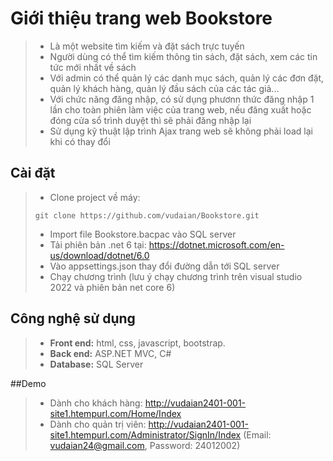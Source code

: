 # Giới thiệu trang web Bookstore
> - Là một website tìm kiếm và đặt sách trực tuyến
> - Người dùng có thể tìm kiếm thông tin sách, đặt sách, xem các tin tức mới nhất về sách
> - Với admin có thể quản lý các danh mục sách, quản lý các đơn đặt, quản lý khách hàng, quản lý đầu sách của các tác giả...
> - Với chức năng đăng nhập, có sử dụng phươnn thức đăng nhập 1 lần cho toàn phiên làm việc của trang web, nếu đăng xuất hoặc đóng cửa sổ trình duyệt thì  sẽ phải đăng nhập lại
> - Sử dụng kỹ thuật lập trình Ajax trang web sẽ không phải load lại khi có thay đổi
## Cài đặt
> - Clone project về máy:
>```git
>git clone https://github.com/vudaian/Bookstore.git
>```
> - Import file Bookstore.bacpac vào SQL server
> - Tải phiên bản .net 6 tại: https://dotnet.microsoft.com/en-us/download/dotnet/6.0
> - Vào appsettings.json thay đổi đường dẫn tới SQL server
> - Chạy chương trình (lưu ý chạy chương trình trên visual studio 2022 và phiên bản net core 6)

## Công nghệ sử dụng
> - **Front end:** html, css, javascript, bootstrap.
> - **Back end:** ASP.NET MVC, C#
> - **Database:** SQL Server

##Demo
> - Dành cho khách hàng: http://vudaian2401-001-site1.htempurl.com/Home/Index
> - Dành cho quản trị viên: http://vudaian2401-001-site1.htempurl.com/Administrator/SignIn/Index (Email: vudaian24@gmail.com, Password: 24012002)
